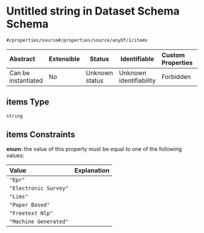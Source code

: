 # Untitled string in Dataset Schema Schema

```txt
#/properties/source#/properties/source/anyOf/1/items
```




| Abstract            | Extensible | Status         | Identifiable            | Custom Properties | Additional Properties | Access Restrictions | Defined In                                                                    |
| :------------------ | ---------- | -------------- | ----------------------- | :---------------- | --------------------- | ------------------- | ----------------------------------------------------------------------------- |
| Can be instantiated | No         | Unknown status | Unknown identifiability | Forbidden         | Allowed               | none                | [dataset.schema.json\*](../schema/dataset.schema.json "open original schema") |

## items Type

`string`

## items Constraints

**enum**: the value of this property must be equal to one of the following values:

| Value                 | Explanation |
| :-------------------- | ----------- |
| `"Epr"`               |             |
| `"Electronic Survey"` |             |
| `"Lims"`              |             |
| `"Paper Based"`       |             |
| `"Freetext Nlp"`      |             |
| `"Machine Generated"` |             |
